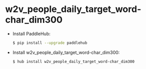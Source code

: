 # w2v_people_daily_target_word-char_dim300
* Install PaddleHub: 

    ```bash
    $ pip install --upgrade paddlehub
    ```

* Install w2v_people_daily_target_word-char_dim300: 

    ```bash
    $ hub install w2v_people_daily_target_word-char_dim300
    ```

